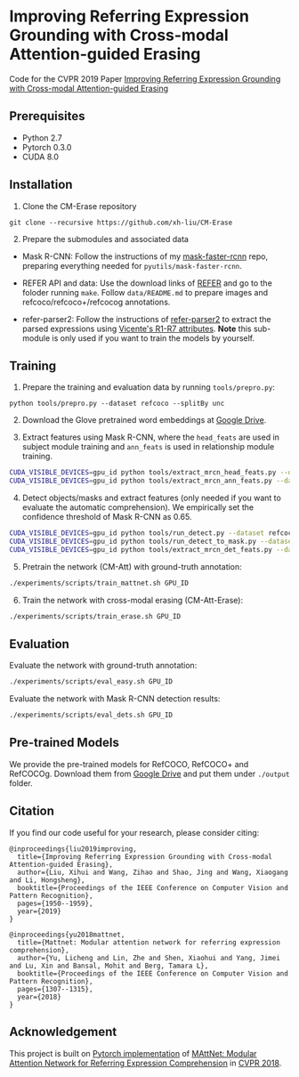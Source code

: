# Improving Referring Expression Grounding with Cross-modal Attention-guided Erasing

Code for the CVPR 2019 Paper [Improving Referring Expression Grounding with Cross-modal Attention-guided Erasing](https://arxiv.org/pdf/1903.00839.pdf)

## Prerequisites

* Python 2.7
* Pytorch 0.3.0
* CUDA 8.0

## Installation

1. Clone the CM-Erase repository

```
git clone --recursive https://github.com/xh-liu/CM-Erase
```

2. Prepare the submodules and associated data

* Mask R-CNN: Follow the instructions of my [mask-faster-rcnn](https://github.com/lichengunc/mask-faster-rcnn) repo, preparing everything needed for `pyutils/mask-faster-rcnn`.

* REFER API and data: Use the download links of [REFER](https://github.com/lichengunc/refer) and go to the foloder running `make`. Follow `data/README.md` to prepare images and refcoco/refcoco+/refcocog annotations.

* refer-parser2: Follow the instructions of [refer-parser2](https://github.com/lichengunc/refer-parser2) to extract the parsed expressions using [Vicente's R1-R7 attributes](http://tamaraberg.com/papers/referit.pdf). **Note** this sub-module is only used if you want to train the models by yourself.


## Training
1. Prepare the training and evaluation data by running `tools/prepro.py`:

```
python tools/prepro.py --dataset refcoco --splitBy unc
```

2. Download the Glove pretrained word embeddings at [Google Drive](https://drive.google.com/open?id=1U-vy9_mqyaVXfQMkynhTli8TMQgFYZfs).

3. Extract features using Mask R-CNN, where the `head_feats` are used in subject module training and `ann_feats` is used in relationship module training.

```bash
CUDA_VISIBLE_DEVICES=gpu_id python tools/extract_mrcn_head_feats.py --dataset refcoco --splitBy unc
CUDA_VISIBLE_DEVICES=gpu_id python tools/extract_mrcn_ann_feats.py --dataset refcoco --splitBy unc
```

4. Detect objects/masks and extract features (only needed if you want to evaluate the automatic comprehension). We empirically set the confidence threshold of Mask R-CNN as 0.65.

```bash
CUDA_VISIBLE_DEVICES=gpu_id python tools/run_detect.py --dataset refcoco --splitBy unc --conf_thresh 0.65
CUDA_VISIBLE_DEVICES=gpu_id python tools/run_detect_to_mask.py --dataset refcoco --splitBy unc
CUDA_VISIBLE_DEVICES=gpu_id python tools/extract_mrcn_det_feats.py --dataset refcoco --splitBy unc
```

5. Pretrain the network (CM-Att) with ground-truth annotation:

```bash
./experiments/scripts/train_mattnet.sh GPU_ID
```

6. Train the network with cross-modal erasing (CM-Att-Erase):

```bash
./experiments/scripts/train_erase.sh GPU_ID
```

## Evaluation

Evaluate the network with ground-truth annotation:

```bash
./experiments/scripts/eval_easy.sh GPU_ID
```

Evaluate the network with Mask R-CNN detection results:

```bash
./experiments/scripts/eval_dets.sh GPU_ID 
```

## Pre-trained Models

We provide the pre-trained models for RefCOCO, RefCOCO+ and RefCOCOg. Download them from [Google Drive](https://drive.google.com/open?id=1nYiDIU4nKOTz2dyOVQ7ThPkvlSeI_Nwp) and put them under `./output` folder.

## Citation

If you find our code useful for your research, please consider citing:
```
@inproceedings{liu2019improving,
  title={Improving Referring Expression Grounding with Cross-modal Attention-guided Erasing},
  author={Liu, Xihui and Wang, Zihao and Shao, Jing and Wang, Xiaogang and Li, Hongsheng},
  booktitle={Proceedings of the IEEE Conference on Computer Vision and Pattern Recognition},
  pages={1950--1959},
  year={2019}
}
```
```
@inproceedings{yu2018mattnet,
  title={Mattnet: Modular attention network for referring expression comprehension},
  author={Yu, Licheng and Lin, Zhe and Shen, Xiaohui and Yang, Jimei and Lu, Xin and Bansal, Mohit and Berg, Tamara L},
  booktitle={Proceedings of the IEEE Conference on Computer Vision and Pattern Recognition},
  pages={1307--1315},
  year={2018}
}

```

## Acknowledgement 

This project is built on [Pytorch implementation](https://github.com/lichengunc/MAttNet) of [MAttNet: Modular Attention Network for Referring Expression Comprehension](https://arxiv.org/pdf/1801.08186.pdf) in [CVPR 2018](http://cvpr2018.thecvf.com/).

